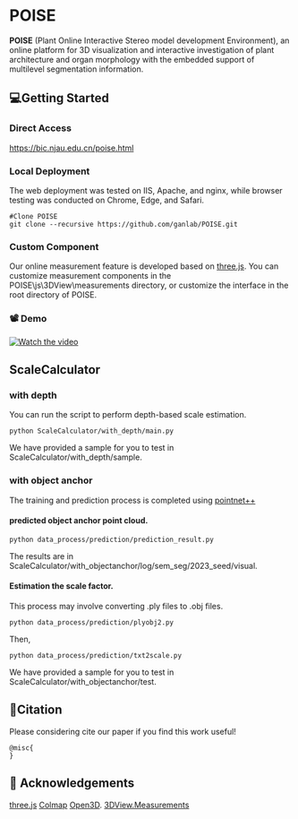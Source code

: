 # POISE

**POISE** (Plant Online Interactive Stereo model development Environment), an online platform for 3D visualization and interactive investigation of plant architecture and organ morphology with the embedded support of multilevel segmentation information.


## :computer:Getting Started
### Direct Access
https://bic.njau.edu.cn/poise.html
### Local Deployment
The web deployment was tested on IIS, Apache, and nginx, while browser testing was conducted on Chrome, Edge, and Safari.
```shell
#Clone POISE
git clone --recursive https://github.com/ganlab/POISE.git
```

### Custom Component
Our online measurement feature is developed based on [three.js](https://github.com/mrdoob/three.js). You can customize measurement components in the POISE\js\3DView\measurements directory, or customize the interface in the root directory of POISE.



### :film_projector: Demo

[![Watch the video](https://img.youtube.com/vi/mZH4Jgh5X0I/hqdefault.jpg)](https://youtu.be/mZH4Jgh5X0I)

## ScaleCalculator
### with depth
You can run the script to perform depth-based scale estimation. 
```shell
python ScaleCalculator/with_depth/main.py 
```
We have provided a sample for you to test in ScaleCalculator/with_depth/sample.

### with object anchor
The training and prediction process is completed using [pointnet++](https://github.com/yanx27/Pointnet_Pointnet2_pytorch)

#### predicted object anchor point cloud.
```shell
python data_process/prediction/prediction_result.py
```
The results are in ScaleCalculator/with_objectanchor/log/sem_seg/2023_seed/visual. 

#### Estimation the scale factor.

This process may involve converting .ply files to .obj files.
```shell
python data_process/prediction/plyobj2.py
```
Then,
```shell
python data_process/prediction/txt2scale.py
```
We have provided a sample for you to test in ScaleCalculator/with_objectanchor/test.

## :book:Citation
Please considering cite our paper if you find this work useful!
```
@misc{
}
```

## :clap: Acknowledgements
[three.js](https://github.com/mrdoob/three.js)
[Colmap](https://github.com/colmap/colmap)
[Open3D](https://github.com/isl-org/Open3D).
[3DView.Measurements](https://github.com/AwesomeTeamOne/3DView.Measurements)
